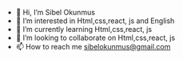 - 👋 Hi, I’m Sibel Okunmus
- 👀 I’m interested in Html,css,react, js and English
- 🌱 I’m currently learning Html,css,react, js
- 💞️ I’m looking to collaborate on Html,css,react, js
- 📫 How to reach me sibelokunmus@gmail.com


<!---
sibelokunmus/sibelokunmus is a ✨ special ✨ repository because its `README.md` (this file) appears on your GitHub profile.
You can click the Preview link to take a look at your changes.
--->
